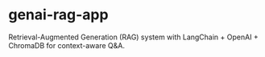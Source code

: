 # genai-rag-app
Retrieval-Augmented Generation (RAG) system with LangChain + OpenAI + ChromaDB for context-aware Q&amp;A.
